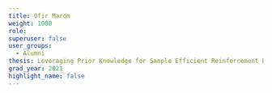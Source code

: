 ```yaml
---
title: Ofir Marom
weight: 1000
role:
superuser: false
user_groups:
  - Alumni
thesis: Leveraging Prior Knowledge for Sample Efficient Reinforcement Learning 
grad_year: 2021
highlight_name: false
---
```

